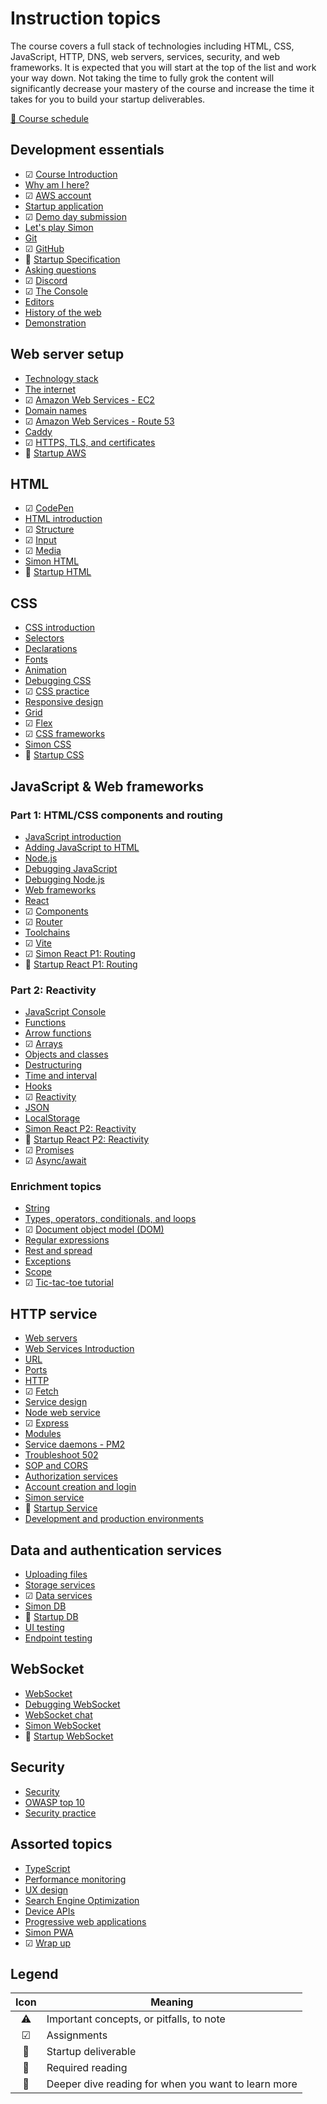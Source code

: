 # Instruction topics

The course covers a full stack of technologies including HTML, CSS, JavaScript, HTTP, DNS, web servers, services, security, and web frameworks. It is expected that you will start at the top of the list and work your way down. Not taking the time to fully grok the content will significantly decrease your mastery of the course and increase the time it takes for you to build your startup deliverables.

[📅 Course schedule](schedule/schedule.md)

## Development essentials

- ☑ [Course Introduction](essentials/introduction/introduction.md)
- [Why am I here?](essentials/whyAmIHere/whyAmIHere.md)
- ☑ [AWS account](essentials/awsAccount/awsAccount.md)
- [Startup application](essentials/startup/startup.md)
- ☑ [Demo day submission](webFrameworks/demoDay/demoDay.md)
- [Let's play Simon](essentials/simon/simon.md)
- [Git](essentials/git/git.md)
- ☑ [GitHub](essentials/gitHub/gitHub.md)
- 🚀 [Startup Specification](essentials/startupSpec/startupSpec.md)
- [Asking questions](essentials/askingQuestions/askingQuestions.md)
- ☑ [Discord](essentials/discord/discord.md)
- ☑ [The Console](essentials/console/console.md)
- [Editors](essentials/editors/editors.md)
- [History of the web](essentials/history/history.md)
- [Demonstration](essentials/demo/demo.md)

## Web server setup

- [Technology stack](essentials/techStack/techStack.md)
- [The internet](webServers/internet/internet.md)
- ☑ [Amazon Web Services - EC2](webServers/amazonWebServicesEc2/amazonWebServicesEc2.md)
- [Domain names](webServers/domainNames/domainNames.md)
- ☑ [Amazon Web Services - Route 53](webServers/amazonWebServicesRoute53/amazonWebServicesRoute53.md)
- [Caddy](webServers/caddy/caddy.md)
- ☑ [HTTPS, TLS, and certificates](webServers/https/https.md)
- 🚀 [Startup AWS](webServers/startupAWS/startupAWS.md)

## HTML

- ☑ [CodePen](essentials/codePen/codepen.md)
- [HTML introduction](html/introduction/introduction.md)
- ☑ [Structure](html/structure/structure.md)
- ☑ [Input](html/input/input.md)
- ☑ [Media](html/media/media.md)
- [Simon HTML](simon/simonHtml/simonHtml.md)
- 🚀 [Startup HTML](html/startupHtml/startupHtml.md)

## CSS

- [CSS introduction](css/introduction/introduction.md)
- [Selectors](css/selectors/selectors.md)
- [Declarations](css/declarations/declarations.md)
- [Fonts](css/fonts/fonts.md)
- [Animation](css/animation/animation.md)
- [Debugging CSS](css/debuggingCss/debuggingCss.md)
- ☑ [CSS practice](css/practice/practice.md)
- [Responsive design](css/responsive/responsive.md)
- [Grid](css/grid/grid.md)
- ☑ [Flex](css/flexbox/flexbox.md)
- ☑ [CSS frameworks](css/frameworks/frameworks.md)
- [Simon CSS](simon/simonCss/simonCss.md)
- 🚀 [Startup CSS](css/startupCss/startupCss.md)

## JavaScript & Web frameworks

### Part 1: HTML/CSS components and routing

- [JavaScript introduction](javascript/introduction/introduction.md)
- [Adding JavaScript to HTML](javascript/addingToHtml/addingToHtml.md)
- [Node.js](javascript/node/node.md)
- [Debugging JavaScript](javascript/debuggingJavascript/debuggingJavascript.md)
- [Debugging Node.js](javascript/debuggingNode/debuggingNode.md)
- [Web frameworks](webFrameworks/introduction/introduction.md)
- [React](webFrameworks/react/introduction/introduction.md)
- ☑ [Components](webFrameworks/react/components/components.md)
- ☑ [Router](webFrameworks/react/router/router.md)
- [Toolchains](webFrameworks/react/toolChains/toolChains.md)
- ☑ [Vite](webFrameworks/react/vite/vite.md)
- ☑ [Simon React P1: Routing](simon/simonReact/simonReactP1.md)
- 🚀 [Startup React P1: Routing](webFrameworks/startupReact/startupReactP1.md)

### Part 2: Reactivity

- [JavaScript Console](javascript/console/console.md)
- [Functions](javascript/functions/functions.md)
- [Arrow functions](javascript/arrow/arrow.md)
- ☑ [Arrays](javascript/array/array.md)
- [Objects and classes](javascript/objectClasses/objectClasses.md)
- [Destructuring](javascript/destructuring/destructuring.md)
- [Time and interval](javascript/timeoutAndInterval/timeoutAndInterval.md)
- [Hooks](webFrameworks/react/hooks/hooks.md)
- ☑ [Reactivity](webFrameworks/react/reactivity/reactivity.md)
- [JSON](javascript/json/json.md)
- [LocalStorage](javascript/localStorage/localStorage.md)
- [Simon React P2: Reactivity](simon/simonReact/simonReactP2.md)
- 🚀 [Startup React P2: Reactivity](webFrameworks/startupReact/startupReactP2.md)
- ☑ [Promises](javascript/promises/promises.md)
- ☑ [Async/await](javascript/asyncAwait/asyncAwait.md)

### Enrichment topics

- [String](javascript/string/string.md)
- [Types, operators, conditionals, and loops](javascript/typeConstruct/typeConstruct.md)
- ☑ [Document object model (DOM)](javascript/dom/dom.md)
- [Regular expressions](javascript/regularExpressions/regularExpressions.md)
- [Rest and spread](javascript/restSpread/restSpread.md)
- [Exceptions](javascript/exceptions/exceptions.md)
- [Scope](javascript/scope/scope.md)
- ☑ [Tic-tac-toe tutorial](webFrameworks/react/ticTacToe/ticTacToe.md)

## HTTP service

- [Web servers](webServers/webServers/webServers.md)
- [Web Services Introduction](webServices/introduction/introduction.md)
- [URL](webServices/url/url.md)
- [Ports](webServices/ports/ports.md)
- [HTTP](webServices/http/http.md)
- ☑ [Fetch](webServices/fetch/fetch.md)
- [Service design](webServices/design/design.md)
- [Node web service](webServices/nodeWebService/nodeWebService.md)
- ☑ [Express](webServices/express/express.md)
- [Modules](javascript/modules/modules.md)
- [Service daemons - PM2](webServices/pm2/pm2.md)
- [Troubleshoot 502](webServices/troubleshoot502/troubleshoot502.md)
- [SOP and CORS](webServices/cors/cors.md)
- [Authorization services](webServices/authorizationServices/authorizationServices.md)
- [Account creation and login](webServices/login/login.md)
- [Simon service](simon/simonService/simonService.md)
- 🚀 [Startup Service](webServices/startupService/startupService.md)
- [Development and production environments](essentials/devAndProd/devAndProd.md)

## Data and authentication services

- [Uploading files](webServices/uploadingFiles/uploadingFiles.md)
- [Storage services](webServices/storageServices/storageServices.md)
- ☑ [Data services](webServices/dataServices/dataServices.md)
- [Simon DB](simon/simonDb/simonDb.md)
- 🚀 [Startup DB](webServices/startupDb/startupDb.md)
- [UI testing](webServices/uiTesting/uiTesting.md)
- [Endpoint testing](webServices/endpointTesting/endpointTesting.md)

## WebSocket

- [WebSocket](webServices/webSocket/webSocket/webSocket.md)
- [Debugging WebSocket](webServices/webSocket/debugging/debugging.md)
- [WebSocket chat](webServices/webSocket/chat/chat.md)
- [Simon WebSocket](simon/simonWebSocket/simonWebSocket.md)
- 🚀 [Startup WebSocket](webServices/startupWebSocket/startupWebSocket.md)

## Security

- [Security](security/overview/overview.md)
- [OWASP top 10](security/owasp/owasp.md)
- [Security practice](security/practice/practice.md)

## Assorted topics

- [TypeScript](webFrameworks/typeScript/typeScript.md)
- [Performance monitoring](webFrameworks/performanceMonitoring/performanceMonditoring.md)
- [UX design](uxdesign/uxdesign.md)
- [Search Engine Optimization](webFrameworks/seo/seo.md)
- [Device APIs](webFrameworks/device/device.md)
- [Progressive web applications](webFrameworks/pwa/pwa.md)
- [Simon PWA](simon/simonPwa/simonPwa.md)
- ☑ [Wrap up](webFrameworks/wrapUp/wrapUp.md)

## Legend

| Icon | Meaning                                             |
| :--: | --------------------------------------------------- |
|  ⚠   | Important concepts, or pitfalls, to note            |
|  ☑   | Assignments                                         |
|  🚀  | Startup deliverable                                 |
|  🔑  | Required reading                                    |
|  📖  | Deeper dive reading for when you want to learn more |
